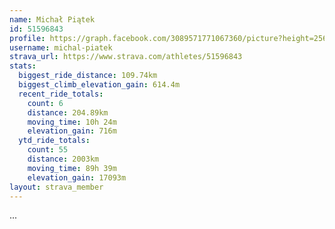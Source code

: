 ```yaml
---
name: Michał Piątek
id: 51596843
profile: https://graph.facebook.com/3089571771067360/picture?height=256&width=256
username: michal-piatek
strava_url: https://www.strava.com/athletes/51596843
stats:
  biggest_ride_distance: 109.74km
  biggest_climb_elevation_gain: 614.4m
  recent_ride_totals:
    count: 6
    distance: 204.89km
    moving_time: 10h 24m
    elevation_gain: 716m
  ytd_ride_totals:
    count: 55
    distance: 2003km
    moving_time: 89h 39m
    elevation_gain: 17093m
layout: strava_member
--- 
```

...
